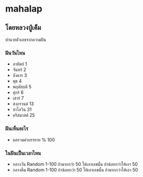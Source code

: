 # mahalap

## โดยหลวงปู่เค็ม

ทำนายตัวเลขจากความฝัน

### ฝันวันไหน

- อาทิตย์ 1
- จันทร์ 2
- อังคาร 3
- พุธ 4
- พฤหัสบดี 5
- ศุกร์ 6
- เสาร์ 7
- สงกรานต์ 13
- ฮาโลวีน 31
- คริสมาสต์ 25

### ฝันเห็นอะไร

- ผลรวมคำบรรยาย % 100

### ในฝันเป็นเวลาไหน

- กลางวัน Random 1-100 ถ้ามากกว่า 50 ให้เอาเลขนั้น ถ้าน้อยกว่าให้เอา 50
- กลางคืน Random 1-100 ถ้าน้อยกว่า 50 ให้เอาเลขนั้น ถ้ามากกว่าให้เอา 50
